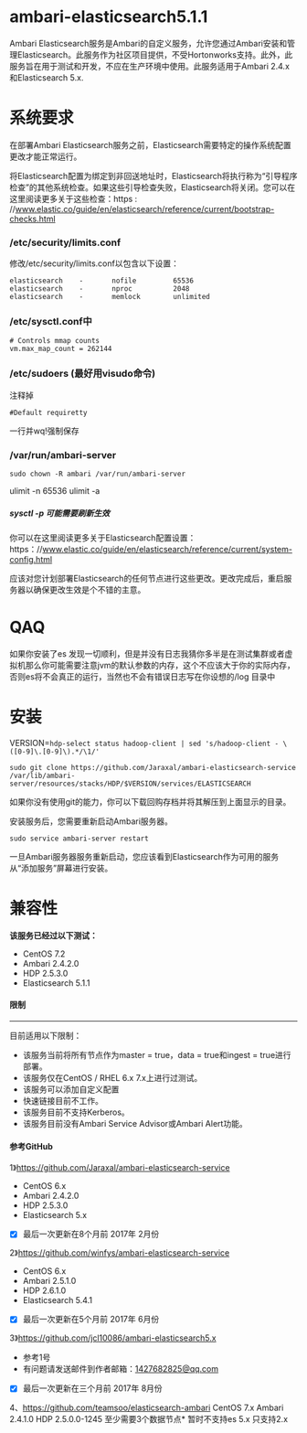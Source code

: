 # ambari-elasticsearch5.1.1


Ambari Elasticsearch服务是Ambari的自定义服务，允许您通过Ambari安装和管理Elasticsearch。此服务作为社区项目提供，不受Hortonworks支持。此外，此服务旨在用于测试和开发，不应在生产环境中使用。此服务适用于Ambari 2.4.x和Elasticsearch 5.x.

# 系统要求

在部署Ambari Elasticsearch服务之前，Elasticsearch需要特定的操作系统配置更改才能正常运行。

将Elasticsearch配置为绑定到非回送地址时，Elasticsearch将执行称为“引导程序检查”的其他系统检查。如果这些引导检查失败，Elasticsearch将关闭。您可以在这里阅读更多关于这些检查：https : //www.elastic.co/guide/en/elasticsearch/reference/current/bootstrap-checks.html
### /etc/security/limits.conf
修改/etc/security/limits.conf以包含以下设置：


```
elasticsearch    -       nofile         65536
elasticsearch    -       nproc          2048
elasticsearch    -       memlock        unlimited
```

### /etc/sysctl.conf中

```
# Controls mmap counts
vm.max_map_count = 262144
```
### /etc/sudoers (最好用visudo命令)

注释掉 
```
#Default requiretty
```
 一行并wq!强制保存

### /var/run/ambari-server

```
sudo chown -R ambari /var/run/ambari-server
```

ulimit -n 65536
ulimit -a

##### sysctl -p   可能需要刷新生效

你可以在这里阅读更多关于Elasticsearch配置设置：https：//www.elastic.co/guide/en/elasticsearch/reference/current/system-config.html

应该对您计划部署Elasticsearch的任何节点进行这些更改。更改完成后，重启服务器以确保更改生效是个不错的主意。
# QAQ
如果你安装了es 发现一切顺利，但是并没有日志我猜你多半是在测试集群或者虚拟机那么你可能需要注意jvm的默认参数的内存，这个不应该大于你的实际内存，否则es将不会真正的运行，当然也不会有错误日志写在你设想的/log 目录中

# 安装

VERSION=`hdp-select status hadoop-client | sed 's/hadoop-client - \([0-9]\.[0-9]\).*/\1/'`

```
sudo git clone https://github.com/Jaraxal/ambari-elasticsearch-service /var/lib/ambari-server/resources/stacks/HDP/$VERSION/services/ELASTICSEARCH
```
如果你没有使用git的能力，你可以下载回购存档并将其解压到上面显示的目录。

安装服务后，您需要重新启动Ambari服务器。


```
sudo service ambari-server restart
```

一旦Ambari服务器服务重新启动，您应该看到Elasticsearch作为可用的服务从“添加服务”屏幕进行安装。

# 兼容性
****该服务已经过以下测试**：**

- CentOS 7.2
- Ambari 2.4.2.0
- HDP 2.5.3.0
- Elasticsearch 5.1.1

#### 限制
---
目前适用以下限制：

- 该服务当前将所有节点作为master = true，data = true和ingest = true进行部署。
- 该服务仅在CentOS / RHEL 6.x 7.x上进行过测试。
- 该服务可以添加自定义配置
- 快速链接目前不工作。
- 该服务目前不支持Kerberos。
- 该服务目前没有Ambari Service Advisor或Ambari Alert功能。

#### 参考GitHub
1》https://github.com/Jaraxal/ambari-elasticsearch-service

- CentOS 6.x
- Ambari 2.4.2.0
- HDP 2.5.3.0
- Elasticsearch 5.x
- [x] 最后一次更新在8个月前   2017年 2月份


2》https://github.com/winfys/ambari-elasticsearch-service
- CentOS 6.x
- Ambari 2.5.1.0
- HDP 2.6.1.0
- Elasticsearch 5.4.1
- [x] 最后一次更新在5个月前   2017年 6月份

3》https://github.com/jcl10086/ambari-elasticsearch5.x
- 参考1号
- 有问题请发送邮件到作者邮箱：1427682825@qq.com
- [x] 最后一次更新在三个月前   2017年 8月份


4、https://github.com/teamsoo/elasticsearch-ambari
CentOS 7.x
Ambari 2.4.1.0
HDP 2.5.0.0-1245
至少需要3个数据节点*
暂时不支持es 5.x  只支持2.x


